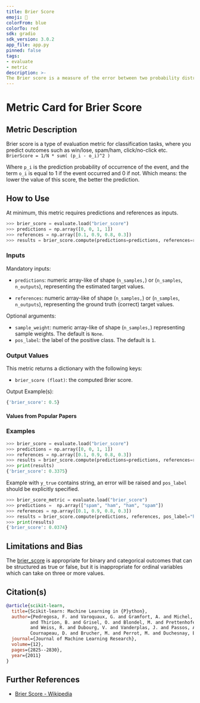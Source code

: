 ```yaml
---
title: Brier Score
emoji: 🤗 
colorFrom: blue
colorTo: red
sdk: gradio
sdk_version: 3.0.2
app_file: app.py
pinned: false
tags:
- evaluate
- metric
description: >-
The Brier score is a measure of the error between two probability distributions.
---
```


# Metric Card for Brier Score


## Metric Description
Brier score is a type of evaluation metric for classification tasks, where you predict outcomes such as win/lose, spam/ham, click/no-click etc.
`BrierScore = 1/N * sum( (p_i - o_i)^2 )`

Where `p_i` is the prediction probability of occurrence of the event, and the term `o_i` is equal to 1 if the event occurred and 0 if not. Which means: the lower the value of this score, the better the prediction. 
## How to Use

At minimum, this metric requires predictions and references as inputs.

```python
>>> brier_score = evaluate.load("brier_score")
>>> predictions = np.array([0, 0, 1, 1])
>>> references = np.array([0.1, 0.9, 0.8, 0.3])
>>> results = brier_score.compute(predictions=predictions, references=references)
```

### Inputs

Mandatory inputs: 
- `predictions`: numeric array-like of shape (`n_samples,`) or (`n_samples`, `n_outputs`), representing the estimated target values.

- `references`: numeric array-like of shape (`n_samples,`) or (`n_samples`, `n_outputs`), representing the ground truth (correct) target values.

Optional arguments:
- `sample_weight`: numeric array-like of shape (`n_samples,`) representing sample weights. The default is `None`.
- `pos_label`: the label of the positive class. The default is `1`.
        

### Output Values
This metric returns a dictionary with the following keys:
- `brier_score (float)`: the computed Brier score.


Output Example(s):
```python
{'brier_score': 0.5}
```

#### Values from Popular Papers


### Examples
```python
>>> brier_score = evaluate.load("brier_score")
>>> predictions = np.array([0, 0, 1, 1])
>>> references = np.array([0.1, 0.9, 0.8, 0.3])
>>> results = brier_score.compute(predictions=predictions, references=references)
>>> print(results)
{'brier_score': 0.3375}
```
Example with `y_true` contains string, an error will be raised and `pos_label` should be explicitly specified.
```python
>>> brier_score_metric = evaluate.load("brier_score")
>>> predictions =  np.array(["spam", "ham", "ham", "spam"])
>>> references = np.array([0.1, 0.9, 0.8, 0.3])
>>> results = brier_score.compute(predictions, references, pos_label="ham")
>>> print(results) 
{'brier_score': 0.0374}
```
## Limitations and Bias
The [brier_score](https://huggingface.co/metrics/brier_score) is appropriate for binary and categorical outcomes that can be structured as true or false, but it is inappropriate for ordinal variables which can take on three or more values.
## Citation(s)
```bibtex
@article{scikit-learn,
  title={Scikit-learn: Machine Learning in {P}ython},
  author={Pedregosa, F. and Varoquaux, G. and Gramfort, A. and Michel, V.
         and Thirion, B. and Grisel, O. and Blondel, M. and Prettenhofer, P.
         and Weiss, R. and Dubourg, V. and Vanderplas, J. and Passos, A. and
         Cournapeau, D. and Brucher, M. and Perrot, M. and Duchesnay, E.},
  journal={Journal of Machine Learning Research},
  volume={12},
  pages={2825--2830},
  year={2011}
}
```
## Further References
- [Brier Score - Wikipedia](https://en.wikipedia.org/wiki/Brier_score)